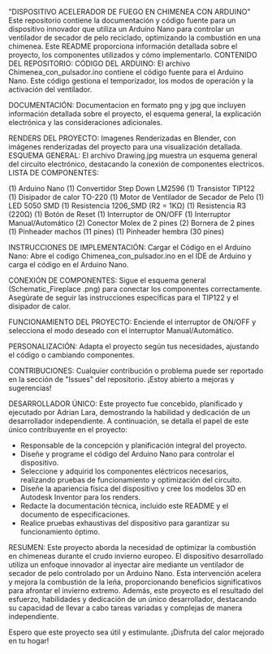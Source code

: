 "DISPOSITIVO ACELERADOR DE FUEGO EN CHIMENEA CON ARDUINO"
Este repositorio contiene la documentación y código fuente para un dispositivo innovador que utiliza un Arduino Nano para controlar un ventilador de secador de pelo reciclado, optimizando la combustión en una chimenea. Este README proporciona información detallada sobre el proyecto, los componentes utilizados y cómo implementarlo.
CONTENIDO DEL REPOSITORIO:
CÓDIGO DEL ARDUINO:
    El archivo Chimenea_con_pulsador.ino contiene el código fuente para el Arduino Nano.
    Este código gestiona el temporizador, los modos de operación y la activación del ventilador.

DOCUMENTACIÓN:
    Documentacion en formato png y jpg que incluyen información detallada sobre el proyecto, el esquema general, la 
    explicación electrónica y las consideraciones adicionales.
     
RENDERS DEL PROYECTO:
    Imagenes Renderizadas en Blender, con imágenes renderizadas del proyecto para una visualización detallada.
  ESQUEMA GENERAL: El archivo Drawing.jpg muestra un esquema general del circuito electrónico, destacando la conexión de componentes electricos.  
LISTA DE COMPONENTES:

(1) Arduino Nano
(1) Convertidor Step Down LM2596
(1) Transistor TIP122 
(1) Disipador de calor TO-220
(1) Motor de Ventilador de Secador de Pelo
(1) LED 5050 SMD 
(1) Resistencia 1206_SMD (R2 = 1KΩ)
(1) Resistencia R3 (220Ω)
(1) Botón de Reset
(1) Interruptor de ON/OFF
(1) Interruptor Manual/Automático
(2) Conector Molex de 2 pines
(2) Bornera de 2 pines
(1) Pinheader machos (11 pines)
(1) Pinheader hembra (30 pines)


INSTRUCCIONES DE IMPLEMENTACIÓN:
Cargar el Código en el Arduino Nano:
Abre el codigo Chimenea_con_pulsador.ino en el IDE de Arduino y carga el código en el Arduino Nano.

CONEXIÓN DE COMPONENTES:
    Sigue el esquema general (Schematic_Fireplace .png) para conectar los componentes correctamente.
    Asegúrate de seguir las instrucciones específicas para el TIP122 y el disipador de calor.
 
FUNCIONAMIENTO DEL PROYECTO:
    Enciende el interruptor de ON/OFF y selecciona el modo deseado con el interruptor Manual/Automático.

PERSONALIZACIÓN:
    Adapta el proyecto según tus necesidades, ajustando el código o cambiando componentes.

CONTRIBUCIONES:
Cualquier contribución o problema puede ser reportado en la sección de "Issues" del repositorio. ¡Estoy abierto a 
mejoras y sugerencias!

DESARROLLADOR ÚNICO:
Este proyecto fue concebido, planificado y ejecutado por Adrian Lara, demostrando la habilidad y dedicación de un 
desarrollador independiente. 
A continuación, se detalla el papel de este único contribuyente en el proyecto:

- Responsable de la concepción y planificación integral del proyecto.
- Diseñe y programe el código del Arduino Nano para controlar el dispositivo.
- Seleccione y adquirid los componentes eléctricos necesarios, realizando pruebas de funcionamiento y optimización del 
circuito.
- Diseñe la apariencia física del dispositivo y cree los modelos 3D en Autodesk Inventor para los renders.
- Redacte la documentación técnica, incluido este README y el documento de especificaciones.
- Realice pruebas exhaustivas del dispositivo para garantizar su funcionamiento óptimo.

RESUMEN:
Este proyecto aborda la necesidad de optimizar la combustión en chimeneas durante el crudo invierno europeo. El 
dispositivo desarrollado utiliza un enfoque innovador al inyectar aire mediante un ventilador de secador de pelo 
controlado por un Arduino Nano. 
Esta intervención acelera y mejora la combustión de la leña, proporcionando beneficios significativos para afrontar 
el invierno extremo. Además, este proyecto es el resultado del esfuerzo,
habilidades y dedicación de un único desarrollador, destacando su capacidad de llevar a cabo tareas variadas y 
complejas de manera independiente. 

Espero que este proyecto sea útil y estimulante. ¡Disfruta del calor mejorado en tu hogar!

